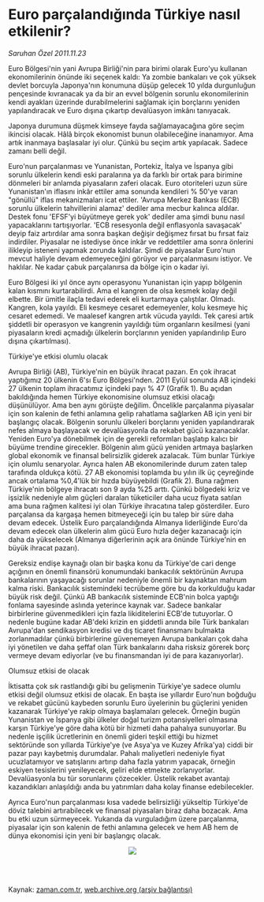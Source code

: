 # Euro parçalandığında Türkiye nasıl etkilenir?

*Saruhan Özel 2011.11.23*

<td class="columnist-detail">
<p>Euro Bölgesi'nin yani Avrupa Birliği'nin para birimi olarak Euro'yu kullanan ekonomilerinin önünde iki seçenek kaldı: Ya zombie bankaları ve çok yüksek devlet borcuyla Japonya'nın konumuna düşüp gelecek 10 yılda durgunluğun pençesinde kıvranacak ya da bir an evvel bölgenin sorunlu ekonomilerinin kendi ayakları üzerinde durabilmelerini sağlamak için borçlarını yeniden yapılandıracak ve Euro dışına çıkartıp devalüasyon imkânı tanıyacak.</p>
<p>
<div id="haberMetinDiv">
<p> Japonya durumuna düşmek kimseye fayda sağlamayacağına göre seçim ikincisi olacak. Hâlâ birçok ekonomist bunun olabileceğine inanamıyor. Ama artık inanmaya başlasalar iyi olur. Çünkü bu seçim artık yapılacak. Sadece zamanı belli değil.
<p> Euro'nun parçalanması ve Yunanistan, Portekiz, İtalya ve İspanya gibi sorunlu ülkelerin kendi eski paralarına ya da farklı bir ortak para birimine dönmeleri bir anlamda piyasaların zaferi olacak. Euro otoriteleri uzun süre Yunanistan'ın iflasını inkâr ettiler ama sonunda kendileri % 50'ye varan "gönüllü" iflas mekanizmaları icat ettiler. 'Avrupa Merkez Bankası (ECB) sorunlu ülkelerin tahvillerini alamaz' dediler ama mecbur kalınca aldılar. Destek fonu 'EFSF'yi büyütmeye gerek yok' dediler ama şimdi bunu nasıl yapacaklarını tartışıyorlar. 'ECB resesyonla değil enflasyonla savaşacak' deyip faiz artırdılar ama sonra başkan değişir değişmez fırsat bu fırsat faiz indirdiler. Piyasalar ne istediyse önce inkâr ve reddettiler ama sonra önlerini ilikleyip isteneni yapmak zorunda kaldılar. Şimdi de piyasalar Euro'nun mevcut haliyle devam edemeyeceğini görüyor ve parçalanmasını istiyor. Ve haklılar. Ne kadar çabuk parçalanırsa da bölge için o kadar iyi.
<p> Euro Bölgesi iki yıl önce aynı operasyonu Yunanistan için yapıp bölgenin kalan kısmını kurtarabilirdi. Ama el kangren de olsa kesmek kolay değil elbette. Bir ümitle ilaçla tedavi ederek eli kurtarmaya çalıştılar. Olmadı. Kangren, kola yayıldı. Eli kesmeye cesaret edemeyenler, kolu kesmeye hiç cesaret edemedi. Ve maalesef kangren artık vücuda yayıldı. Tek çaresi artık şiddetli bir operasyon ve kangrenin yayıldığı tüm organların kesilmesi (yani piyasaların kredi açmadığı ülkelerin borçlarının yeniden yapılandırılıp Euro dışına çıkartılması).
<p>Türkiye'ye etkisi olumlu olacak
<p>Avrupa Birliği (AB), Türkiye'nin en büyük ihracat pazarı. En çok ihracat yaptığımız 20 ülkenin 6'sı Euro Bölgesi'nden. 2011 Eylül sonunda AB içindeki 27 ülkenin toplam ihracatımız içindeki payı % 47 (Grafik 1). Bu açıdan bakıldığında hemen Türkiye ekonomisine olumsuz etkisi olacağı düşünülüyor. Ama ben aynı görüşte değilim. Öncelikle parçalanma piyasalar için son kalenin de fethi anlamına gelip rahatlama sağlarken AB için yeni bir başlangıç olacak. Bölgenin sorunlu ülkeleri borçlarını yeniden yapılandırarak nefes almaya başlayacak ve devalüasyonla da rekabet gücü kazanacaklar. Yeniden Euro'ya dönebilmek için de gerekli reformları başlatıp kalıcı bir büyüme trendine girecekler. Bölgenin alım gücü yeniden artmaya başlarken global ekonomik ve finansal belirsizlik giderek azalacak. Tüm bunlar Türkiye için olumlu senaryolar. Ayrıca halen AB ekonomilerinde durum zaten talep tarafında oldukça kötü. 27 AB ekonomisi toplamda bu yılın ilk üç çeyreğinde ancak ortalama %0,4'lük bir hızda büyüyebildi (Grafik 2). Buna rağmen Türkiye'nin bölgeye ihracatı son 9 ayda %25 arttı. Çünkü bölgedeki kriz ve işsizlik nedeniyle alım güçleri daralan tüketiciler daha ucuz fiyata satılan ama buna rağmen kalitesi iyi olan Türkiye ihracatına talep gösterdiler. Euro parçalansa da kargaşa hemen bitmeyeceği için bu talep bir süre daha devam edecek. Üstelik Euro parçalandığında Almanya liderliğinde Euro'da devam edecek olan ülkelerin alım gücü Euro hızla değer kazanacağı için daha da yükselecek (Almanya diğerlerinin açık ara önünde Türkiye'nin en büyük ihracat pazarı).
<p> Gereksiz endişe kaynağı olan bir başka konu da Türkiye'de cari denge açığının en önemli finansörü konumundaki bankacılık sektörünün Avrupa bankalarının yaşayacağı sorunlar nedeniyle önemli bir kaynaktan mahrum kalma riski. Bankacılık sistemindeki tecrübeme göre bu da korkulduğu kadar büyük risk değil. Çünkü AB bankacılık sisteminde ECB'nin bolca yaptığı fonlama sayesinde aslında yeterince kaynak var. Sadece bankalar birbirlerine güvenmedikleri için fazla likiditelerini ECB'de tutuyorlar. O nedenle bugüne kadar AB'deki krizin en şiddetli anında bile Türk bankaları Avrupa'dan sendikasyon kredisi ve dış ticaret finansmanı bulmakta zorlanmadılar çünkü birbirlerine güvenemeyen Avrupa bankaları çok daha iyi yönetilen ve daha şeffaf olan Türk bankalarını daha risksiz görerek borç vermeye devam ediyorlar (ve bu finansmandan iyi de para kazanıyorlar). 
<p>Olumsuz etkisi de olacak
<p>İktisatta çok sık rastlandığı gibi bu gelişmenin Türkiye'ye sadece olumlu etkisi değil olumsuz etkisi de olacak. En başta ise yıllardır Euro'nun boğduğu ve rekabet gücünü kaybeden sorunlu Euro üyelerinin bu güçlerini yeniden kazanarak Türkiye'ye rakip olmaya başlamaları gelecek. Örneğin bugün Yunanistan ve İspanya gibi ülkeler doğal turizm potansiyelleri olmasına karşın Türkiye'ye göre daha kötü bir hizmeti daha pahalıya sunuyorlar. Bu nedenle işçilik ücretlerinin en önemli gideri teşkil ettiği bu hizmet sektöründe son yıllarda Türkiye'ye (ve Asya'ya ve Kuzey Afrika'ya) ciddi bir pazar payı kaybetmiş durumdalar. Pahalı maliyetleri nedeniyle fiyat ucuzlatamıyor ve satışlarını artırıp daha fazla yatırım yapacak, örneğin eskiyen tesislerini yenileyecek, geliri elde etmekte zorlanıyorlar. Devalüasyonla bu tür sorunlarını çözecekler. Üstelik rekabet avantajı kazandıkları anlaşıldığı anda bu yatırımları daha kolay finanse edebilecekler.
<p> Ayrıca Euro'nun parçalanması kısa vadede belirsizliği yükseltip Türkiye'de döviz talebini artırabilecek ve finansal piyasaları biraz daha bozacak. Ama bu etki uzun sürmeyecek. Yukarıda da vurguladığım üzere parçalanma, piyasalar için son kalenin de fethi anlamına gelecek ve hem AB hem de dünya ekonomisi için yeni bir başlangıç olacak.
<p>
<p><p align="center"><img border="0" src="http://web.archive.org/web/20120129212104im_/http://medya.zaman.com.tr/2011/11/23/saruhan.jpg"/>
</p></p></p></p></p></p></p></p></p></p></p></p></div>
</p>


<p><br>
		 </br></p></td>

Kaynak: [zaman.com.tr](http://zaman.com.tr/yazar.do?yazino=1205292), [web.archive.org (arşiv bağlantısı)](http://web.archive.org/web/20120129212104/http://zaman.com.tr/yazar.do?yazino=1205292)
